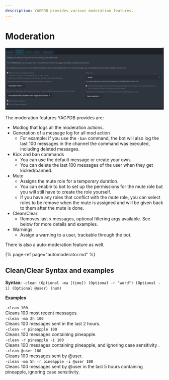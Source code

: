 ```yaml
---
description: YAGPDB provides various moderation features.
---
```


# Moderation

![](../.gitbook/assets/moderation.PNG)

The moderation features YAGPDB provides are:

* Modlog that logs all the moderation actions.
* Generation of a message log for all mod action
  * For example: if you use the `-ban` command, the bot will also log the last 100 messages in the channel the command was executed, including deleted messages.
* Kick and ban commands
  * You can use the default message or create your own.
  * You can delete the last 100 messages of the user when they get kicked/banned.
* Mute
  * Assigns the mute role for a temporary duration.
  * You can enable to bot to set up the permissions for the mute role but you will still have to create the role yourself.
  * If you have any roles that conflict with the mute role, you can select roles to be remove when the mute is assigned and will be given back to them after the mute is done. 
* Clean/Clear
  * Removes last x messages, optional filtering args available. See below for more details and examples.
* Warnings
  * Assign a warning to a user, trackable through the bot. 

There is also a auto-moderation feature as well.

{% page-ref page="automoderator.md" %}

## Clean/Clear Syntax and examples

 **Syntax:** `-clean (Optional -ma [time]) (Optional -r "word") (Optional -i) (Optional @user) (num)` 

**Examples**  
  
`-clean 100`   
Cleans 100 most recent messages.  
`-clean -ma 2h 100`   
Cleans 100 messages sent in the last 2 hours.  
`-clean -r pineapple 100`  
Cleans 100 messages containing pineapple.  
`-clean -r pineapple -i 100`   
Cleans 100 messages containing pineapple, and ignoring case sensitivity .  
`-clean @user 100`   
Cleans 100 messages sent by @user.  
`-clean -ma 5h -r pineapple -i @user 100`   
Cleans 100 messages sent by @user in the last 5 hours containing pineapple, ignoring case sensitivity.

